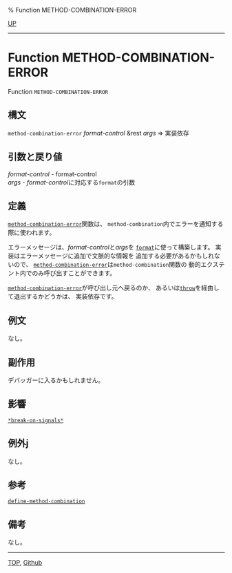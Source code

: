 % Function METHOD-COMBINATION-ERROR

[UP](9.2.html)  

---

# Function **METHOD-COMBINATION-ERROR**


Function `METHOD-COMBINATION-ERROR`


## 構文

`method-combination-error` *format-control* &rest *args*
 => 実装依存


## 引数と戻り値

*format-control* - format-control  
*args* - *format-control*に対応する`format`の引数


## 定義

[`method-combination-error`](9.2.method-combination-error.html)関数は、
`method-combination`内でエラーを通知する際に使われます。

エラーメッセージは、*format-control*と*args*を
[`format`](22.4.format.html)に使って構築します。
実装はエラーメッセージに追加で文脈的な情報を
追加する必要があるかもしれないので、
[`method-combination-error`](9.2.method-combination-error.html)は`method-combination`関数の
動的エクステント内でのみ呼び出すことができます。

[`method-combination-error`](9.2.method-combination-error.html)が呼び出し元へ戻るのか、
あるいは[`throw`](5.3.throw.html)を経由して退出するかどうかは、
実装依存です。


## 例文

なし。


## 副作用

デバッガーに入るかもしれません。


## 影響

[`*break-on-signals*`](9.2.break-on-signals.html)


## 例外j

なし。


## 参考

[`define-method-combination`](7.7.define-method-combination.html)


## 備考

なし。


---
[TOP](index.html),  [Github](https://github.com/nptcl/npt-japanese)

